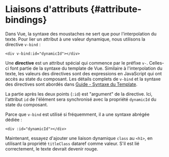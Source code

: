 # Liaisons d'attributs {#attribute-bindings}

Dans Vue, la syntaxe des moustaches ne sert que pour l'interpolation du texte. Pour lier un attribut à une valeur dynamique, nous utilisons la directive `v-bind` :

```vue-html
<div v-bind:id="dynamicId"></div>
```

Une **directive** est un attribut spécial qui commence par le préfixe `v-`. Celles-ci font partie de la syntaxe du template de Vue. Similaire à l'interpolation du texte, les valeurs des directives sont des expressions en JavaScript qui ont accès au state du composant. Les détails complets de `v-bind` et la syntaxe des directives sont abordés dans <a target="_blank" href="/guide/essentials/template-syntax.html">Guide - Syntaxe du Template</a>.

La partie après les deux points (`:id`) est "argument" de la directive. Ici, l'attribut `id` de l'élément sera synchronisé avec la propriété `dynamicId` du state du composant.

Parce que `v-bind` est utilisé si fréquemment, il a une syntaxe abrégée dédiée :

```vue-html
<div :id="dynamicId"></div>
```

Maintenant, essayez d'ajouter une liaison dynamique `class` au `<h1>`, en utilisant la propriété `titleClass` <span class="options-api">data</span><span class="composition-api">ref</span> comme valeur. S'il est lié correctement, le texte devrait devenir rouge.
